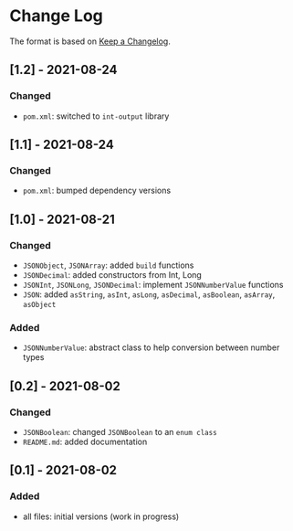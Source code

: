 # Change Log

The format is based on [Keep a Changelog](http://keepachangelog.com/).

## [1.2] - 2021-08-24
### Changed
- `pom.xml`: switched to `int-output` library

## [1.1] - 2021-08-24
### Changed
- `pom.xml`: bumped dependency versions

## [1.0] - 2021-08-21
### Changed
- `JSONObject`, `JSONArray`: added `build` functions
- `JSONDecimal`: added constructors from Int, Long
- `JSONInt`, `JSONLong`, `JSONDecimal`: implement `JSONNumberValue` functions
- `JSON`: added `asString`, `asInt`, `asLong`, `asDecimal`, `asBoolean`, `asArray`, `asObject`
### Added
- `JSONNumberValue`: abstract class to help conversion between number types

## [0.2] - 2021-08-02
### Changed
- `JSONBoolean`: changed `JSONBoolean` to an `enum class`
- `README.md`: added documentation

## [0.1] - 2021-08-02
### Added
- all files: initial versions (work in progress)
